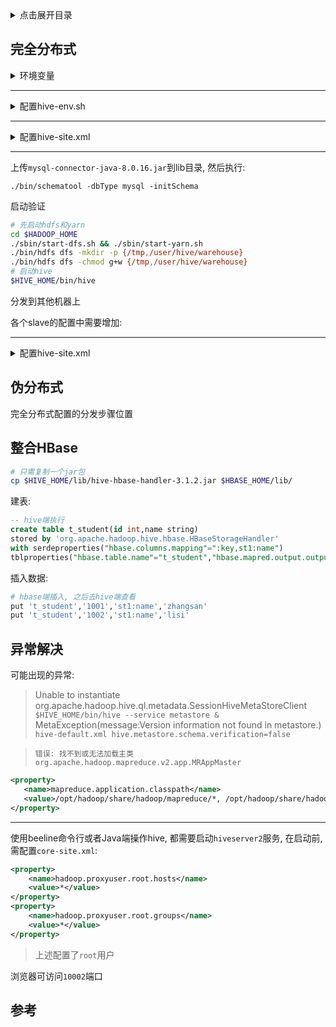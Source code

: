 <details>
<summary>点击展开目录</summary>
<!-- TOC -->

- [完全分布式](#完全分布式)
- [伪分布式](#伪分布式)
- [整合HBase](#整合hbase)
- [异常解决](#异常解决)
- [参考](#参考)

<!-- /TOC -->
</details>

## 完全分布式

<details>
<summary>环境变量</summary>

```bash
export HIVE_HOME=/opt/hive
export PATH=$PATH:HIVE_HOME/bin
```
</details>

***
<details>
<summary>配置hive-env.sh</summary>

```bash
cd ./hive/conf
cp hive-env.sh.template hive-env.sh
echo 'HADOOP_HOME=/opt/hadoop' >> hive-env.sh
echo 'HIVE_CONF_DIR=/opt/hive/conf' >> hive-env.sh
echo 'HIVE_AUX_JARS_PATH=/opt/hive/lib' >> hive-env.sh
```
</details>

***
<details>
<summary>配置hive-site.xml</summary>

```bash
# 准备
cp hive-default.xml.template hive-site.xml
mkdir -p ../iotmp
```
```xml
<property>
    <name>system:java.io.tmpdir</name>
    <value>/opt/hive/tmp</value>
</property>
<property>
    <name>system:user.name</name>
    <value>hive</value>
</property>
<property>
    <name>hive.metastore.db.type</name>
    <value>mysql</value>
</property>
<property>
    <name>javax.jdo.option.ConnectionURL</name>
    <value>jdbc:mysql://127.0.0.1:3306/hive</value>
</property>
<property>
    <name>javax.jdo.option.ConnectionDriverName</name>
    <value>com.mysql.jdbc.Driver</value>
</property>
<property>
    <name>javax.jdo.option.ConnectionUserName</name>
    <value>用户名</value>
 </property>
<property>
    <name>javax.jdo.option.ConnectionPassword</name>
    <value>密码</value>
</property>
```
> 上述是直接增加了属性, 也可以直接将文件中出现的下面变量替换掉
> `${system:java.io.tmpdir}`替换为`/opt/hive/iotmp`
> `${system:user.name}`替换为`hive`
</details>

***

上传`mysql-connector-java-8.0.16.jar`到lib目录, 然后执行:

`./bin/schematool -dbType mysql -initSchema`

启动验证

```bash
# 先启动hdfs和yarn
cd $HADOOP_HOME
./sbin/start-dfs.sh && ./sbin/start-yarn.sh
./bin/hdfs dfs -mkdir -p {/tmp,/user/hive/warehouse}
./bin/hdfs dfs -chmod g+w {/tmp,/user/hive/warehouse}
# 启动hive
$HIVE_HOME/bin/hive
```

分发到其他机器上

各个slave的配置中需要增加:
***
<details>
<summary>配置hive-site.xml</summary>

```xml
<property>
    <name>hive.metastore.uris</name>
    <value>thrift://hadoop-master:9083</value>
</property>
```
</details>

## 伪分布式

完全分布式配置的分发步骤位置

## 整合HBase

```bash
# 只需复制一个jar包
cp $HIVE_HOME/lib/hive-hbase-handler-3.1.2.jar $HBASE_HOME/lib/
```
建表:
```sql
-- hive端执行
create table t_student(id int,name string)
stored by 'org.apache.hadoop.hive.hbase.HBaseStorageHandler'
with serdeproperties("hbase.columns.mapping"=":key,st1:name")
tblproperties("hbase.table.name"="t_student","hbase.mapred.output.outputtable" = "t_student");
```

插入数据:
```bash
# hbase端插入, 之后去hive端查看
put 't_student','1001','st1:name','zhangsan'
put 't_student','1002','st1:name','lisi'
```

## 异常解决

可能出现的异常:
> Unable to instantiate org.apache.hadoop.hive.ql.metadata.SessionHiveMetaStoreClient
> `$HIVE_HOME/bin/hive --service metastore &`
> MetaException(message:Version information not found in metastore.)
> `hive-default.xml hive.metastore.schema.verification=false`

> `错误: 找不到或无法加载主类 org.apache.hadoop.mapreduce.v2.app.MRAppMaster`
```xml
<property>
   <name>mapreduce.application.classpath</name>
   <value>/opt/hadoop/share/hadoop/mapreduce/*, /opt/hadoop/share/hadoop/mapreduce/lib/*</value>
</property>
```

***
使用beeline命令行或者Java端操作hive, 都需要启动`hiveserver2`服务, 在启动前, 需配置`core-site.xml`:
```xml
<property>
    <name>hadoop.proxyuser.root.hosts</name>
    <value>*</value>
</property>
<property>
    <name>hadoop.proxyuser.root.groups</name>
    <value>*</value>
</property>
```
> 上述配置了`root`用户

浏览器可访问`10002`端口

## 参考

